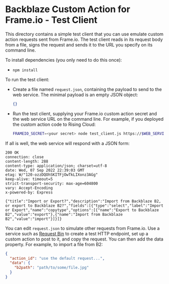# Backblaze Custom Action for Frame.io - Test Client

This directory contains a simple test client that you can use emulate custom action requests sent from Frame.io. The test client reads in its request body from a file, signs the request and sends it to the URL you specify on its command line.

To install dependencies (you only need to do this once):

- `npm install` 

To run the test client:

- Create a file named `request.json`, containing the payload to send to the web service. The minimal payload is an empty JSON object:
  ```json
  {}
  ```
- Run the test client, supplying your Frame.io custom action secret and the web service URL on the command line. For example, if you deployed the custom action code to Rising Cloud:
  ```bash
  FRAMEIO_SECRET=<your secret> node test_client.js https://$WEB_SERVICE.risingcloud.app
  ```
If all is well, the web service will respond with a JSON form:

```http request
200 OK
connection: close
content-length: 288
content-type: application/json; charset=utf-8
date: Wed, 07 Sep 2022 22:39:03 GMT
etag: W/"120-ozzDQOhSKITFjOwTkLIXonz3AGg"
keep-alive: timeout=5
strict-transport-security: max-age=604800
vary: Accept-Encoding
x-powered-by: Express

{"title":"Import or Export?","description":"Import from Backblaze B2, or export to Backblaze B2?","fields":[{"type":"select","label":"Import or Export","name":"copytype","options":[{"name":"Export to Backblaze B2","value":"export"},{"name":"Import from Backblaze B2","value":"import"}]}]}
```

You can edit `request.json` to simulate other requests from Frame.io. Use a service such as [Request Bin](https://requestbin.com/) to create a test HTTP endpoint, set up a custom action to post to it, and copy the request. You can then add the data property. For example, to import a file from B2:

```json
{
  "action_id": "use the default request...",
  "data": {
    "b2path": "path/to/some/file.jpg"
  }
}
```
